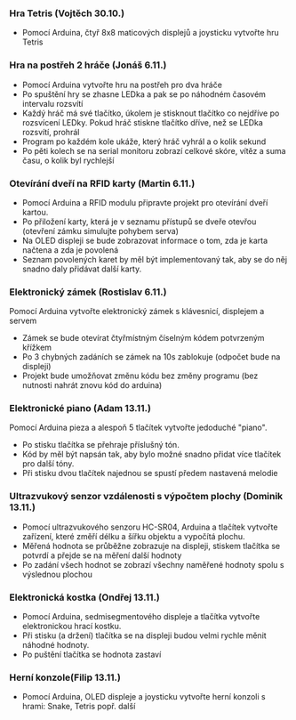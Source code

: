 ### Hra Tetris (Vojtěch 30.10.)
- Pomocí Arduina, čtyř 8x8 maticových displejů a joysticku vytvořte hru Tetris


### Hra na postřeh 2 hráče (Jonáš 6.11.)
- Pomocí Arduina vytvořte hru na postřeh pro dva hráče
- Po spuštění hry se zhasne LEDka a pak se po náhodném časovém intervalu rozsvítí
- Každý hráč má své tlačítko, úkolem je stisknout tlačítko co nejdříve po rozsvícení LEDky. Pokud hráč stiskne tlačítko dříve, než se LEDka rozsvítí, prohrál
- Program po každém kole ukáže, který hráč vyhrál a o kolik sekund
- Po pěti kolech se na serial monitoru zobrazí celkové skóre, vítěz a suma času, o kolik byl rychlejší


### Otevírání dveří na RFID karty (Martin 6.11.)
- Pomocí Arduina a RFID modulu připravte projekt pro otevírání dveří kartou. 
- Po přiložení karty, která je v seznamu přístupů se dveře otevřou (otevření zámku simulujte pohybem serva)
- Na OLED displeji se bude zobrazovat informace o tom, zda je karta načtena a zda je povolená
- Seznam povolených karet by měl být implementovaný tak, aby se do něj snadno daly přidávat další karty.


### Elektronický zámek (Rostislav 6.11.)
Pomocí Arduina vytvořte elektronický zámek s klávesnicí, displejem a servem
- Zámek se bude otevírat čtyřmístným číselným kódem potvrzeným křížkem
- Po 3 chybných zadáních se zámek na 10s zablokuje (odpočet bude na displeji)
- Projekt bude umožňovat změnu kódu bez změny programu (bez nutnosti nahrát znovu kód do arduina)


### Elektronické piano (Adam 13.11.)
Pomocí Arduina pieza a alespoň 5 tlačítek vytvořte jedoduché "piano".
- Po stisku tlačítka se přehraje příslušný tón.
- Kód by měl být napsán tak, aby bylo možné snadno přidat více tlačítek pro další tóny.
- Při stisku dvou tlačítek najednou se spustí předem nastavená melodie


### Ultrazvukový senzor vzdálenosti s výpočtem plochy (Dominik 13.11.)
- Pomocí ultrazvukového senzoru HC-SR04, Arduina a tlačítek vytvořte zařízení, které změří délku a šířku objektu a vypočítá plochu.
- Měřená hodnota se průběžne zobrazuje na displeji, stiskem tlačítka se potvrdí a přejde se na měření další hodnoty
- Po zadání všech hodnot se zobrazí všechny naměřené hodnoty spolu s výslednou plochou


### Elektronická kostka (Ondřej 13.11.)
- Pomocí Arduina, sedmisegmentového displeje a tlačítka vytvořte elektronickou hrací kostku.
- Při stisku (a držení) tlačítka se na displeji budou velmi rychle měnit náhodné hodnoty. 
- Po puštění tlačítka se hodnota zastaví


### Herní konzole(Filip 13.11.)
- Pomocí Arduina, OLED displeje a joysticku vytvořte herní konzoli s hrami: Snake, Tetris popř. další

